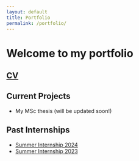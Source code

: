 ```yaml
---
layout: default
title: Portfolio
permalink: /portfolio/
---
```


# Welcome to my portfolio

## [CV](/academic/curriculum_vitae.pdf)

## Current Projects
* My MSc thesis (will be updated soon!)

## Past Internships
* [Summer Internship 2024](/academic/summer_internship_report_c_l_srinivas_2024_signed_with_ack.pdf)
* [Summer Internship 2023](/academic/summer_internship_report.pdf)


